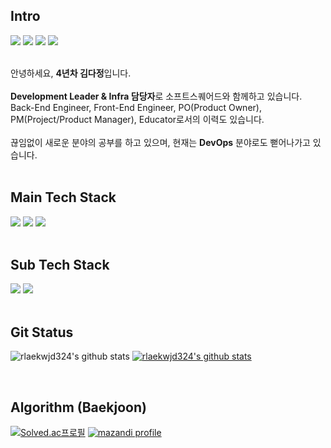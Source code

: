 ##  Intro
<div>
<a href="https://dev-dorydory.tistory.com" target="_blank"><img src="https://img.shields.io/badge/DevBlog-000000.svg?style=flat-square&logo=Tistory&logoColor=white"/></a>
<a href="https://velog.io/@rew324" target="_blank"><img src="https://img.shields.io/badge/Velog-20C997.svg?style=flat-square&logo=Velog&logoColor=white"/></a>
<a href="https://www.instagram.com/kimdajeong324/" target="_blank"><img src="https://img.shields.io/badge/Instagram-E4405F.svg?style=flat-square&logo=Instagram&logoColor=white"/></a>
<a href="ekwjd324@gmail.com" target="_blank"><img src="https://img.shields.io/badge/ekwjd324@gmail.com-EA4335.svg?style=flat-square&logo=Gmail&logoColor=white"/></a>
</div>
<br>

안녕하세요, **4년차 김다정**입니다.
<br><br>
**Development Leader & Infra 담당자**로 소프트스퀘어드와 함께하고 있습니다.
<br>
Back-End Engineer, Front-End Engineer, PO(Product Owner), PM(Project/Product Manager), Educator로서의 이력도 있습니다.
<br><br>
끊임없이 새로운 분야의 공부를 하고 있으며, 
현재는 **DevOps** 분야로도 뻗어나가고 있습니다.
<br><br>


##  Main Tech Stack 
<div>
<img src="https://img.shields.io/badge/React-61DAFB?style=for-the-badge&logo=React&logoColor=black">
<img src="https://img.shields.io/badge/NestJS-E0234E?style=for-the-badge&logo=NestJS&logoColor=black">
<img src="https://img.shields.io/badge/Node.js-339933?style=for-the-badge&logo=Node.js&logoColor=black">
</div>
<br>

##  Sub Tech Stack 
<div>
<img src="https://img.shields.io/badge/Android-3DDC84?style=for-the-badge&logo=Android&logoColor=black">
<img src="https://img.shields.io/badge/iOS-000000?style=for-the-badge&logo=iOS&logoColor=white">
</div>
<br>

##  Git Status
<!-- [![trophy](https://github-profile-trophy.vercel.app/?username=rlaekwjd324)](https://github.com/ryo-ma/github-profile-trophy) -->

![rlaekwjd324's github stats](https://github-readme-stats.vercel.app/api?username=rlaekwjd324&show_icons=true&theme=merko)
[![rlaekwjd324's github stats](https://github-readme-stats.vercel.app/api/top-langs/?username=rlaekwjd324&show_icons=true&hide_border=true&title_color=004386&icon_color=004386&layout=compact&theme=merko)](https://github.com/rlaekwjd324)

<!-- [![Hits](https://hits.seeyoufarm.com/api/count/incr/badge.svg?url=https%3A%2F%2Fgithub.com%2Frlaekwjd324%2Fhit-counter&count_bg=%2379C83D&title_bg=%23555555&icon=&icon_color=%23E7E7E7&title=hits&edge_flat=true)](https://hits.seeyoufarm.com) -->
<br>

##  Algorithm (Baekjoon)
<p align="start">
  <a href="https://solved.ac/rew324"><img src="http://mazassumnida.wtf/api/v2/generate_badge?boj=rew324" alt="Solved.ac프로필"></a>
  <a href="https://solved.ac/rew324"><img src="http://mazandi.herokuapp.com/api?handle=rew324&amp;theme=warm" alt="mazandi profile"></a>
</p>
<br>
